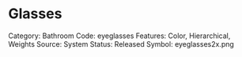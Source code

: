 # Glasses

Category: Bathroom
Code: eyeglasses
Features: Color, Hierarchical, Weights
Source: System
Status: Released
Symbol: eyeglasses2x.png
